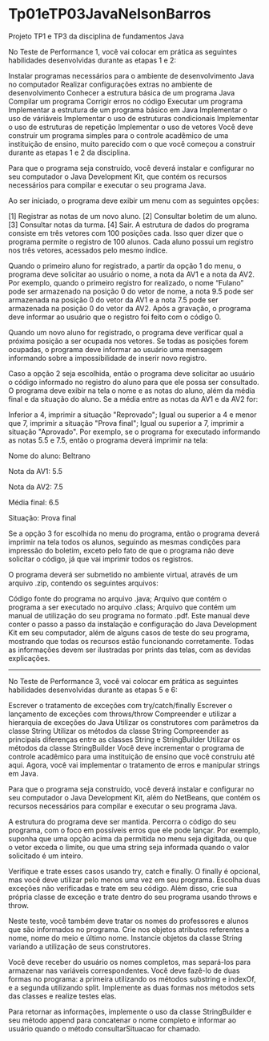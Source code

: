 # Tp01eTP03JavaNelsonBarros
Projeto TP1 e TP3 da disciplina de fundamentos Java


No Teste de Performance 1, você vai colocar em prática as seguintes habilidades desenvolvidas durante as etapas 1 e 2:

Instalar programas necessários para o ambiente de desenvolvimento Java no computador
Realizar configurações extras no ambiente de desenvolvimento
Conhecer a estrutura básica de um programa Java
Compilar um programa
Corrigir erros no código
Executar um programa
Implementar a estrutura de um programa básico em Java
Implementar o uso de váriáveis
Implementar o uso de estruturas condicionais
Implementar o uso de estruturas de repetição
Implementar o uso de vetores
Você deve construir um programa simples para o controle acadêmico de uma instituição de ensino, muito parecido com o que você começou a construir durante as etapas 1 e 2 da disciplina.

Para que o programa seja construído, você deverá instalar e configurar no seu computador o Java Development Kit, que contém os recursos necessários para compilar e executar o seu programa Java.

Ao ser iniciado, o programa deve exibir um menu com as seguintes opções:

[1] Registrar as notas de um novo aluno.
[2] Consultar boletim de um aluno.
[3] Consultar notas da turma.
[4] Sair.
A estrutura de dados do programa consiste em três vetores com 100 posições cada. Isso quer dizer que o programa permite o registro de 100 alunos. Cada aluno possui um registro nos três vetores, acessados pelo mesmo índice.

Quando o primeiro aluno for registrado, a partir da opção 1 do menu, o programa deve solicitar ao usuário o nome, a nota da AV1 e a nota da AV2. Por exemplo, quando o primeiro registro for realizado, o nome “Fulano” pode ser armazenado na posição 0 do vetor de nome, a nota 9.5 pode ser armazenada na posição 0 do vetor da AV1 e a nota 7.5 pode ser armazenada na posição 0 do vetor da AV2. Após a gravação, o programa deve informar ao usuário que o registro foi feito com o código 0.

Quando um novo aluno for registrado, o programa deve verificar qual a próxima posição a ser ocupada nos vetores. Se todas as posições forem ocupadas, o programa deve informar ao usuário uma mensagem informando sobre a impossibilidade de inserir novo registro.

Caso a opção 2 seja escolhida, então o programa deve solicitar ao usuário o código informado no registro do aluno para que ele possa ser consultado. O programa deve exibir na tela o nome e as notas do aluno, além da média final e da situação do aluno. Se a média entre as notas da AV1 e da AV2 for:

Inferior a 4, imprimir a situação "Reprovado";
Igual ou superior a 4 e menor que 7, imprimir a situação "Prova final";
Igual ou superior a 7, imprimir a situação "Aprovado".
Por exemplo, se o programa for executado informando as notas 5.5 e 7.5, então o programa deverá imprimir na tela:

Nome do aluno: Beltrano

Nota da AV1: 5.5

Nota da AV2: 7.5

Média final: 6.5

Situação: Prova final

Se a opção 3 for escolhida no menu do programa, então o programa deverá imprimir na tela todos os alunos, seguindo as mesmas condições para impressão do boletim, exceto pelo fato de que o programa não deve solicitar o código, já que vai imprimir todos os registros.

O programa deverá ser submetido no ambiente virtual, através de um arquivo .zip, contendo os seguintes arquivos:

Código fonte do programa no arquivo .java;
Arquivo que contém o programa a ser executado no arquivo .class;
Arquivo que contém um manual de utilização do seu programa no formato .pdf. Este manual deve conter o passo a passo da instalação e configuração do Java Development Kit em seu computador, além de alguns casos de teste do seu programa, mostrando que todas os recursos estão funcionando corretamente. Todas as informações devem ser ilustradas por prints das telas, com as devidas explicações.

-------------------------------------------------------------------------------------------------------------------


No Teste de Performance 3, você vai colocar em prática as seguintes habilidades desenvolvidas durante as etapas 5 e 6:

Escrever o tratamento de exceções com try/catch/finally
Escrever o lançamento de exceções com throws/throw
Compreender e utilizar a hierarquia de exceções do Java
Utilizar os construtores com parâmetros da classe String
Utilizar os métodos da classe String
Compreender as principais diferenças entre as classes String e StringBuilder
Utilizar os métodos da classe StringBuilder
Você deve incrementar o programa de controle acadêmico para uma instituição de ensino que você construiu até aqui. Agora, você vai implementar o tratamento de erros e manipular strings em Java.

Para que o programa seja construído, você deverá instalar e configurar no seu computador o Java Development Kit, além do NetBeans, que contém os recursos necessários para compilar e executar o seu programa Java.

A estrutura do programa deve ser mantida. Percorra o código do seu programa, com o foco em possíveis erros que ele pode lançar. Por exemplo, suponha que uma opção acima da permitida no menu seja digitada, ou que o vetor exceda o limite, ou que uma string seja informada quando o valor solicitado é um inteiro.

Verifique e trate esses casos usando try, catch e finally. O finally é opcional, mas você deve utilizar pelo menos uma vez em seu programa. Escolha duas exceções não verificadas e trate em seu código. Além disso, crie sua própria classe de exceção e trate dentro do seu programa usando throws e throw.

Neste teste, você também deve tratar os nomes do professores e alunos que são informados no programa. Crie nos objetos atributos referentes a nome, nome do meio e último nome. Instancie objetos da classe String variando a utilização de seus construtores.

Você deve receber do usuário os nomes completos, mas separá-los para armazenar nas variáveis correspondentes. Você deve fazê-lo de duas formas no programa: a primeira utilizando os métodos substring e indexOf, e a segunda utilizando split. Implemente as duas formas nos métodos sets das classes e realize testes elas.

Para retornar as informações, implemente o uso da classe StringBuilder e seu método append para concatenar o nome completo e informar ao usuário quando o método consultarSituacao for chamado.
